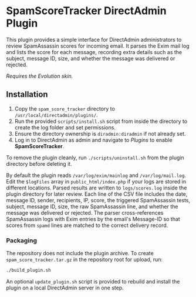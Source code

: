 # SpamScoreTracker DirectAdmin Plugin

This plugin provides a simple interface for DirectAdmin administrators to review SpamAssassin scores for incoming email. It parses the Exim mail log and lists the score for each message, recording extra details such as the subject, message ID, size, and whether the message was delivered or rejected.

*Requires the Evolution skin.*

## Installation

1. Copy the `spam_score_tracker` directory to `/usr/local/directadmin/plugins/`.
2. Run the provided `scripts/install.sh` script from inside the directory to create the log folder and set permissions.
3. Ensure the directory ownership is `diradmin:diradmin` if not already set.
4. Log in to DirectAdmin as admin and navigate to *Plugins* to enable **SpamScoreTracker**.

To remove the plugin cleanly, run `./scripts/uninstall.sh` from the plugin directory before deleting it.

By default the plugin reads `/var/log/exim/mainlog` and `/var/log/mail.log`.  Edit the `$logFiles` array in `public_html/index.php` if your logs are stored in different locations. Parsed results are written to `logs/scores.log` inside the plugin directory for later review. Each line of the CSV file includes the date, message ID, sender, recipients, IP, score, the triggered SpamAssassin tests, subject, message ID, size, the raw SpamAssassin line, and whether the message was delivered or rejected. The parser cross-references SpamAssassin logs with Exim entries by the email's Message-ID so that scores from `spamd` lines are matched to the correct delivery record.

### Packaging

The repository does not include the plugin archive. To create `spam_score_tracker.tar.gz` in the repository root for upload, run:

```sh
./build_plugin.sh
```

An optional `update_plugin.sh` script is provided to rebuild and install the plugin on a local DirectAdmin server in one step.
